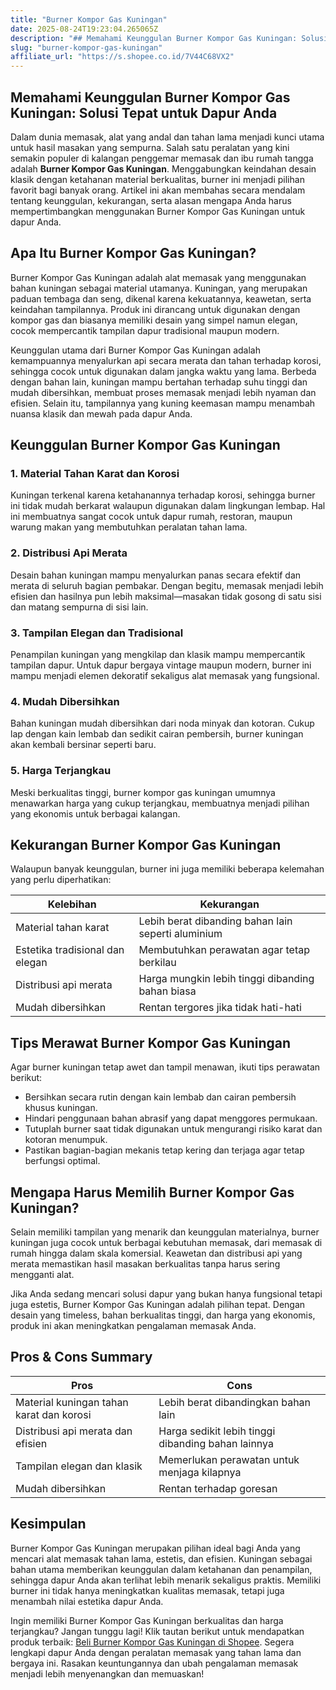 ```yaml
---
title: "Burner Kompor Gas Kuningan"
date: 2025-08-24T19:23:04.265065Z
description: "## Memahami Keunggulan Burner Kompor Gas Kuningan: Solusi Tepat untuk Dapur Anda..."
slug: "burner-kompor-gas-kuningan"
affiliate_url: "https://s.shopee.co.id/7V44C68VX2"
---
```

## Memahami Keunggulan Burner Kompor Gas Kuningan: Solusi Tepat untuk Dapur Anda

Dalam dunia memasak, alat yang andal dan tahan lama menjadi kunci utama untuk hasil masakan yang sempurna. Salah satu peralatan yang kini semakin populer di kalangan penggemar memasak dan ibu rumah tangga adalah **Burner Kompor Gas Kuningan**. Menggabungkan keindahan desain klasik dengan ketahanan material berkualitas, burner ini menjadi pilihan favorit bagi banyak orang. Artikel ini akan membahas secara mendalam tentang keunggulan, kekurangan, serta alasan mengapa Anda harus mempertimbangkan menggunakan Burner Kompor Gas Kuningan untuk dapur Anda.

## Apa Itu Burner Kompor Gas Kuningan?

Burner Kompor Gas Kuningan adalah alat memasak yang menggunakan bahan kuningan sebagai material utamanya. Kuningan, yang merupakan paduan tembaga dan seng, dikenal karena kekuatannya, keawetan, serta keindahan tampilannya. Produk ini dirancang untuk digunakan dengan kompor gas dan biasanya memiliki desain yang simpel namun elegan, cocok mempercantik tampilan dapur tradisional maupun modern.

Keunggulan utama dari Burner Kompor Gas Kuningan adalah kemampuannya menyalurkan api secara merata dan tahan terhadap korosi, sehingga cocok untuk digunakan dalam jangka waktu yang lama. Berbeda dengan bahan lain, kuningan mampu bertahan terhadap suhu tinggi dan mudah dibersihkan, membuat proses memasak menjadi lebih nyaman dan efisien. Selain itu, tampilannya yang kuning keemasan mampu menambah nuansa klasik dan mewah pada dapur Anda.

## Keunggulan Burner Kompor Gas Kuningan

### 1. Material Tahan Karat dan Korosi
Kuningan terkenal karena ketahanannya terhadap korosi, sehingga burner ini tidak mudah berkarat walaupun digunakan dalam lingkungan lembap. Hal ini membuatnya sangat cocok untuk dapur rumah, restoran, maupun warung makan yang membutuhkan peralatan tahan lama.

### 2. Distribusi Api Merata
Desain bahan kuningan mampu menyalurkan panas secara efektif dan merata di seluruh bagian pembakar. Dengan begitu, memasak menjadi lebih efisien dan hasilnya pun lebih maksimal—masakan tidak gosong di satu sisi dan matang sempurna di sisi lain.

### 3. Tampilan Elegan dan Tradisional
Penampilan kuningan yang mengkilap dan klasik mampu mempercantik tampilan dapur. Untuk dapur bergaya vintage maupun modern, burner ini mampu menjadi elemen dekoratif sekaligus alat memasak yang fungsional.

### 4. Mudah Dibersihkan
Bahan kuningan mudah dibersihkan dari noda minyak dan kotoran. Cukup lap dengan kain lembab dan sedikit cairan pembersih, burner kuningan akan kembali bersinar seperti baru.

### 5. Harga Terjangkau
Meski berkualitas tinggi, burner kompor gas kuningan umumnya menawarkan harga yang cukup terjangkau, membuatnya menjadi pilihan yang ekonomis untuk berbagai kalangan.

## Kekurangan Burner Kompor Gas Kuningan

Walaupun banyak keunggulan, burner ini juga memiliki beberapa kelemahan yang perlu diperhatikan:

| Kelebihan | Kekurangan |
|--------------|--------------|
| Material tahan karat | Lebih berat dibanding bahan lain seperti aluminium |
| Estetika tradisional dan elegan | Membutuhkan perawatan agar tetap berkilau |
| Distribusi api merata | Harga mungkin lebih tinggi dibanding bahan biasa |
| Mudah dibersihkan | Rentan tergores jika tidak hati-hati |

## Tips Merawat Burner Kompor Gas Kuningan

Agar burner kuningan tetap awet dan tampil menawan, ikuti tips perawatan berikut:
- Bersihkan secara rutin dengan kain lembab dan cairan pembersih khusus kuningan.
- Hindari penggunaan bahan abrasif yang dapat menggores permukaan.
- Tutuplah burner saat tidak digunakan untuk mengurangi risiko karat dan kotoran menumpuk.
- Pastikan bagian-bagian mekanis tetap kering dan terjaga agar tetap berfungsi optimal.

## Mengapa Harus Memilih Burner Kompor Gas Kuningan?

Selain memiliki tampilan yang menarik dan keunggulan materialnya, burner kuningan juga cocok untuk berbagai kebutuhan memasak, dari memasak di rumah hingga dalam skala komersial. Keawetan dan distribusi api yang merata memastikan hasil masakan berkualitas tanpa harus sering mengganti alat.

Jika Anda sedang mencari solusi dapur yang bukan hanya fungsional tetapi juga estetis, Burner Kompor Gas Kuningan adalah pilihan tepat. Dengan desain yang timeless, bahan berkualitas tinggi, dan harga yang ekonomis, produk ini akan meningkatkan pengalaman memasak Anda.

## Pros & Cons Summary

| **Pros** | **Cons** |
|------------|---------|
| Material kuningan tahan karat dan korosi | Lebih berat dibandingkan bahan lain |
| Distribusi api merata dan efisien | Harga sedikit lebih tinggi dibanding bahan lainnya |
| Tampilan elegan dan klasik | Memerlukan perawatan untuk menjaga kilapnya |
| Mudah dibersihkan | Rentan terhadap goresan |

## Kesimpulan

Burner Kompor Gas Kuningan merupakan pilihan ideal bagi Anda yang mencari alat memasak tahan lama, estetis, dan efisien. Kuningan sebagai bahan utama memberikan keunggulan dalam ketahanan dan penampilan, sehingga dapur Anda akan terlihat lebih menarik sekaligus praktis. Memiliki burner ini tidak hanya meningkatkan kualitas memasak, tetapi juga menambah nilai estetika dapur Anda.

Ingin memiliki Burner Kompor Gas Kuningan berkualitas dan harga terjangkau? Jangan tunggu lagi! Klik tautan berikut untuk mendapatkan produk terbaik: [Beli Burner Kompor Gas Kuningan di Shopee](https://s.shopee.co.id/7V44C68VX2). Segera lengkapi dapur Anda dengan peralatan memasak yang tahan lama dan bergaya ini. Rasakan keuntungannya dan ubah pengalaman memasak menjadi lebih menyenangkan dan memuaskan!
